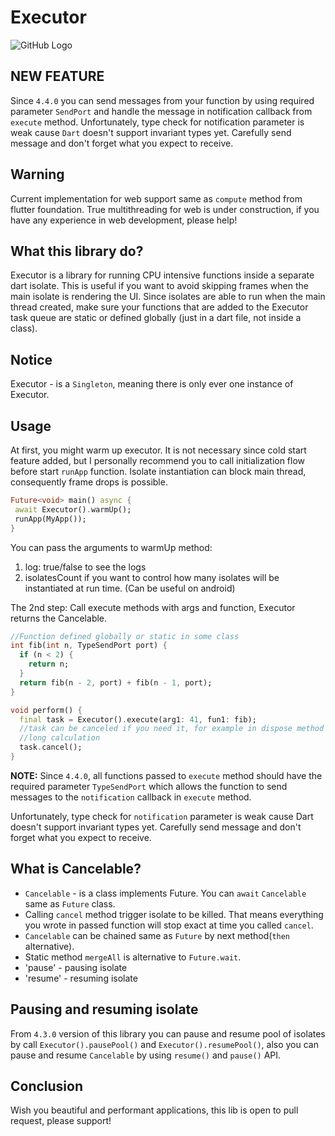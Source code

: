 # Executor

![GitHub Logo](images/logo2.jpg)

## NEW FEATURE
Since `4.4.0` you can send messages from your function by using required parameter `SendPort` and
handle the message in notification callback from `execute` method. Unfortunately, type check for 
notification parameter is weak cause `Dart` doesn't support invariant types yet. Carefully send 
message and don't forget what you expect to receive.

## Warning
Current implementation for web support same as `compute` method from flutter foundation.
True multithreading for web is under construction,
if you have any experience in web development, please help!

## What this library do?
Executor is a library for running CPU intensive functions inside a separate dart isolate.
This is useful if you want to avoid skipping frames when the main isolate is rendering the UI.
Since isolates are able to run when the main thread created, make sure your functions
that are added to the Executor task queue are static or defined globally (just in a dart file,
not inside a class).

## Notice
Executor - is a `Singleton`, meaning there is only ever one instance of Executor.

## Usage
At first, you might warm up executor. It is not necessary since cold start feature added,
but I personally recommend you to call initialization flow before start `runApp` function.
Isolate instantiation can block main thread, consequently frame drops is possible.

```dart
Future<void> main() async {
 await Executor().warmUp();
 runApp(MyApp());
}
```

You can pass the arguments to warmUp method:
1) log: true/false to see the logs
2) isolatesCount if you want to control how many isolates will be instantiated at run time. (Can be useful on android)

The 2nd step: Call execute methods with args and function, Executor returns the Cancelable.
```dart
//Function defined globally or static in some class
int fib(int n, TypeSendPort port) {
  if (n < 2) {
    return n;
  }
  return fib(n - 2, port) + fib(n - 1, port);
}

void perform() {
  final task = Executor().execute(arg1: 41, fun1: fib);
  //task can be canceled if you need it, for example in dispose method in widget, block, presenter to stop parsing or
  //long calculation
  task.cancel();
}
```

**NOTE:** Since `4.4.0`, all functions passed to `execute` method should have the required parameter `TypeSendPort` which allows the function to send messages to the `notification` callback in `execute` method.

Unfortunately, type check for `notification` parameter is weak cause Dart doesn't support invariant types yet. Carefully send message and don't forget what you expect to receive.

## What is Cancelable?
- `Cancelable` - is a class implements Future. You can `await` `Cancelable` same as `Future` class.
- Calling `cancel` method trigger isolate to be killed. That means everything you wrote in passed function will stop 
  exact at time you called `cancel`.
- `Cancelable` can be chained same as `Future` by next method(`then` alternative).
- Static method `mergeAll` is alternative to `Future.wait`.
- 'pause' - pausing isolate
- 'resume' - resuming isolate

## Pausing and resuming isolate
From `4.3.0` version of this library you can pause and resume pool of isolates by call
`Executor().pausePool()` and `Executor().resumePool()`, also you can pause and resume `Cancelable`
by using `resume()` and `pause()` API.

## Conclusion
Wish you beautiful and performant applications, this lib is open to pull request, please support!

